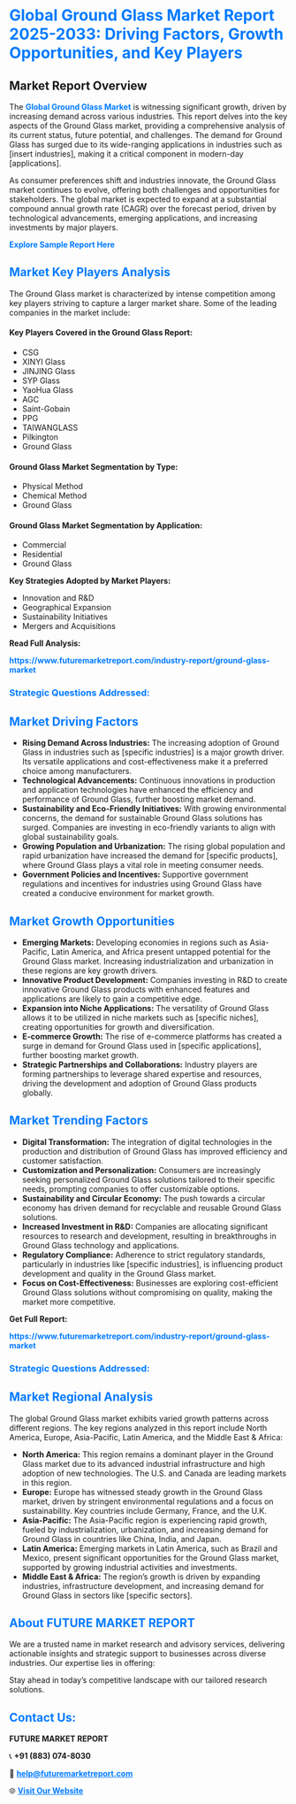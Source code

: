 <h1 style="color: #007BFF;">Global Ground Glass Market Report 2025-2033: Driving Factors, Growth Opportunities, and Key Players</h1>

<section id="overview">
<h2>Market Report Overview</h2>
<p>The <a href="https://www.futuremarketreport.com/industry-report/ground-glass-market" style="color: #007BFF; text-decoration: none;"><strong>Global Ground Glass Market</strong></a> is witnessing significant growth, driven by increasing demand across various industries. This report delves into the key aspects of the Ground Glass market, providing a comprehensive analysis of its current status, future potential, and challenges. The demand for Ground Glass has surged due to its wide-ranging applications in industries such as [insert industries], making it a critical component in modern-day [applications].</p>
<p>As consumer preferences shift and industries innovate, the Ground Glass market continues to evolve, offering both challenges and opportunities for stakeholders. The global market is expected to expand at a substantial compound annual growth rate (CAGR) over the forecast period, driven by technological advancements, emerging applications, and increasing investments by major players.</p>
</section>

<section id="overview">
<p><a href="https://www.futuremarketreport.com/request-sample/reportId=107541" style="color: #007BFF; text-decoration: none;"><strong>Explore Sample Report Here</strong></a></p>
</section>

<section id="key-players">
<h2 style="color: #007BFF;">Market Key Players Analysis</h2>
<p>The Ground Glass market is characterized by intense competition among key players striving to capture a larger market share. Some of the leading companies in the market include:</p>
<h4>Key Players Covered in the Ground Glass Report:</h4>
<ul><li>CSG</li><li>XINYI Glass</li><li>JINJING Glass</li><li>SYP Glass</li><li>YaoHua Glass</li><li>AGC</li><li>Saint-Gobain</li><li>PPG</li><li>TAIWANGLASS</li><li>Pilkington</li><li>Ground Glass</li></ul>
<h4>Ground Glass Market Segmentation by Type:</h4>
<ul><li>Physical Method</li><li>Chemical Method</li><li>Ground Glass</li></ul>

<h4>Ground Glass Market Segmentation by Application:</h4>
<ul><li>Commercial</li><li>Residential</li><li>Ground Glass</li></ul>
<p><strong>Key Strategies Adopted by Market Players:</strong></p>
<ul>
<li>Innovation and R&D</li>
<li>Geographical Expansion</li>
<li>Sustainability Initiatives</li>
<li>Mergers and Acquisitions</li>
</ul>
</section>

<section>
<p><strong>Read Full Analysis: </strong></p><a href="https://www.futuremarketreport.com/industry-report/ground-glass-market" style="color: #007BFF; text-decoration: none;"><strong>https://www.futuremarketreport.com/industry-report/ground-glass-market</strong></a>
<h3 style="color: #007BFF;">Strategic Questions Addressed:</h3>
</section>

<section id="driving-factors">
<h2 style="color: #007BFF;">Market Driving Factors</h2>
<ul>
<li><strong>Rising Demand Across Industries:</strong> The increasing adoption of Ground Glass in industries such as [specific industries] is a major growth driver. Its versatile applications and cost-effectiveness make it a preferred choice among manufacturers.</li>
<li><strong>Technological Advancements:</strong> Continuous innovations in production and application technologies have enhanced the efficiency and performance of Ground Glass, further boosting market demand.</li>
<li><strong>Sustainability and Eco-Friendly Initiatives:</strong> With growing environmental concerns, the demand for sustainable Ground Glass solutions has surged. Companies are investing in eco-friendly variants to align with global sustainability goals.</li>
<li><strong>Growing Population and Urbanization:</strong> The rising global population and rapid urbanization have increased the demand for [specific products], where Ground Glass plays a vital role in meeting consumer needs.</li>
<li><strong>Government Policies and Incentives:</strong> Supportive government regulations and incentives for industries using Ground Glass have created a conducive environment for market growth.</li>
</ul>
</section>

<section id="growth-opportunities">
<h2 style="color: #007BFF;">Market Growth Opportunities</h2>
<ul>
<li><strong>Emerging Markets:</strong> Developing economies in regions such as Asia-Pacific, Latin America, and Africa present untapped potential for the Ground Glass market. Increasing industrialization and urbanization in these regions are key growth drivers.</li>
<li><strong>Innovative Product Development:</strong> Companies investing in R&D to create innovative Ground Glass products with enhanced features and applications are likely to gain a competitive edge.</li>
<li><strong>Expansion into Niche Applications:</strong> The versatility of Ground Glass allows it to be utilized in niche markets such as [specific niches], creating opportunities for growth and diversification.</li>
<li><strong>E-commerce Growth:</strong> The rise of e-commerce platforms has created a surge in demand for Ground Glass used in [specific applications], further boosting market growth.</li>
<li><strong>Strategic Partnerships and Collaborations:</strong> Industry players are forming partnerships to leverage shared expertise and resources, driving the development and adoption of Ground Glass products globally.</li>
</ul>
</section>

<section id="trending-factors">
<h2 style="color: #007BFF;">Market Trending Factors</h2>
<ul>
<li><strong>Digital Transformation:</strong> The integration of digital technologies in the production and distribution of Ground Glass has improved efficiency and customer satisfaction.</li>
<li><strong>Customization and Personalization:</strong> Consumers are increasingly seeking personalized Ground Glass solutions tailored to their specific needs, prompting companies to offer customizable options.</li>
<li><strong>Sustainability and Circular Economy:</strong> The push towards a circular economy has driven demand for recyclable and reusable Ground Glass solutions.</li>
<li><strong>Increased Investment in R&D:</strong> Companies are allocating significant resources to research and development, resulting in breakthroughs in Ground Glass technology and applications.</li>
<li><strong>Regulatory Compliance:</strong> Adherence to strict regulatory standards, particularly in industries like [specific industries], is influencing product development and quality in the Ground Glass market.</li>
<li><strong>Focus on Cost-Effectiveness:</strong> Businesses are exploring cost-efficient Ground Glass solutions without compromising on quality, making the market more competitive.</li>
</ul>
</section>

<section>
<p><strong>Get Full Report: </strong></p><a href="https://www.futuremarketreport.com/industry-report/ground-glass-market" style="color: #007BFF; text-decoration: none;"><strong>https://www.futuremarketreport.com/industry-report/ground-glass-market</strong></a>
<h3 style="color: #007BFF;">Strategic Questions Addressed:</h3>
</section>


<section id="regional-analysis">
<h2 style="color: #007BFF;">Market Regional Analysis</h2>
<p>The global Ground Glass market exhibits varied growth patterns across different regions. The key regions analyzed in this report include North America, Europe, Asia-Pacific, Latin America, and the Middle East & Africa:</p>
<ul>
<li><strong>North America:</strong> This region remains a dominant player in the Ground Glass market due to its advanced industrial infrastructure and high adoption of new technologies. The U.S. and Canada are leading markets in this region.</li>
<li><strong>Europe:</strong> Europe has witnessed steady growth in the Ground Glass market, driven by stringent environmental regulations and a focus on sustainability. Key countries include Germany, France, and the U.K.</li>
<li><strong>Asia-Pacific:</strong> The Asia-Pacific region is experiencing rapid growth, fueled by industrialization, urbanization, and increasing demand for Ground Glass in countries like China, India, and Japan.</li>
<li><strong>Latin America:</strong> Emerging markets in Latin America, such as Brazil and Mexico, present significant opportunities for the Ground Glass market, supported by growing industrial activities and investments.</li>
<li><strong>Middle East & Africa:</strong> The region’s growth is driven by expanding industries, infrastructure development, and increasing demand for Ground Glass in sectors like [specific sectors].</li>
</ul>
</section>

<footer>
<h2 style="color: #007BFF;">About FUTURE MARKET REPORT</h2>
<p>We are a trusted name in market research and advisory services, delivering actionable insights and strategic support to businesses across diverse industries. Our expertise lies in offering:</p>

<p>Stay ahead in today’s competitive landscape with our tailored research solutions.</p>

<h2 style="color: #007BFF;">Contact Us:</h2>
<p><strong>FUTURE MARKET REPORT</strong></p>
<p>📞 <strong>+91 (883) 074-8030</strong></p>
<p>📧 <strong><a href="mailto:help@futuremarketreport.com" style="color: #007BFF;">help@futuremarketreport.com</a></strong></p>
<p>🌐 <strong><a href="https://www.futuremarketreport.com/" style="color: #007BFF;">Visit Our Website</a></strong></p>
</footer>